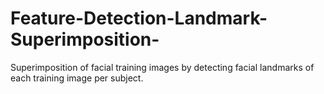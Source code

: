 # Feature-Detection-Landmark-Superimposition-

Superimposition of facial training images by detecting facial landmarks of each training image per subject.  
